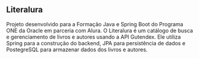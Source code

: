 <h2> Literalura </h2>
Projeto desenvolvido para a Formação Java e Spring Boot do Programa ONE da Oracle em parceria com Alura.
O Literalura é um catálogo de busca e gerenciamento de livros e autores usando a API Gutendex. Ele utiliza Spring para a construção do backend, JPA para persistência de dados e PostegreSQL para armazenar dados dos livros e autores.
